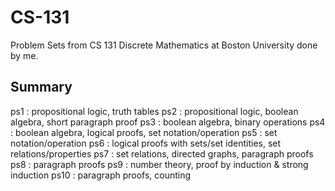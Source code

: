# CS-131
Problem Sets from CS 131 Discrete Mathematics at Boston University done by me. 

Summary
-----
ps1 : propositional logic, truth tables
ps2 : propositional logic, boolean algebra, short paragraph proof
ps3 : boolean algebra, binary operations
ps4 : boolean algebra, logical proofs, set notation/operation
ps5 : set notation/operation
ps6 : logical proofs with sets/set identities, set relations/properties
ps7 : set relations, directed graphs, paragraph proofs 
ps8 : paragraph proofs 
ps9 : number theory, proof by induction & strong induction
ps10 : paragraph proofs, counting

